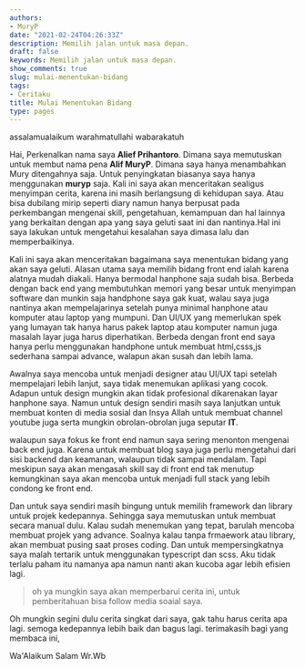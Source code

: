 ```yaml
---
authors:
- MuryP
date: "2021-02-24T04:26:33Z"
description: Memilih jalan untuk masa depan.
draft: false
keywords: Memilih jalan untuk masa depan.
show_comments: true
slug: mulai-menentukan-bidang
tags:
- Ceritaku
title: Mulai Menentukan Bidang
type: pages
---
```

 

assalamualaikum warahmatullahi wabarakatuh


Hai, Perkenalkan nama saya **Alief Prihantoro**. Dimana saya memutuskan untuk membut nama pena **Alif MuryP**. Dimana saya hanya menambahkan Mury ditengahnya saja. Untuk penyingkatan biasanya saya hanya menggunakan **muryp** saja. Kali ini saya akan menceritakan sealigus menyimpan cerita, karena ini masih berlangsung di kehidupan saya. Atau bisa dubilang mirip seperti diary namun hanya berpusat pada perkembangan mengenai skill, pengetahuan, kemampuan dan hal lainnya yang berkaitan dengan apa yang saya geluti saat ini dan nantinya.Hal ini saya lakukan untuk mengetahui kesalahan saya dimasa lalu dan memperbaikinya. 

Kali ini saya akan menceritakan bagaimana saya menentukan bidang yang akan saya geluti. Alasan utama saya memilih bidang front end ialah karena alatnya mudah diakali. Hanya bermodal hanphone saja sudah bisa. Berbeda dengan back end yang membutuhkan memori yang besar untuk menyimpan software dan munkin saja handphone saya gak kuat, walau saya juga nantinya akan mempelajarinya setelah punya minimal hanphone atau komputer atau laptop yang mumpuni. Dan UI/UX yang memerlukan spek yang lumayan tak hanya harus pakek laptop atau komputer namun juga masalah layar juga harus diperhatikan. Berbeda dengan front end saya hanya perlu menggunakan handphone untuk membuat html,csss,js sederhana sampai advance, walapun akan susah dan lebih lama.

Awalnya saya mencoba untuk menjadi designer atau UI/UX tapi setelah mempelajari lebih lanjut, saya tidak menemukan aplikasi yang cocok. Adapun untuk design mungkin akan tidak profesional dikarenakan layar hanphone saya. Namun untuk design sendiri masih saya lanjutkan untuk membuat konten di media sosial dan Insya Allah untuk membuat channel youtube juga serta mungkin obrolan-obrolan juga seputar **IT**.

walaupun saya fokus ke front end namun saya sering menonton mengenai back end juga. Karena untuk membuat blog saya juga perlu mengetahui dari sisi backend dan keamanan, walaupun tidak sampai mendalam. Tapi meskipun saya akan mengasah skill say di front end tak menutup kemungkinan saya akan mencoba untuk menjadi full stack yang lebih condong ke front end.

Dan untuk saya sendiri masih bingung untuk memilih framework dan library untuk projek kedepannya. Sehingga saya memutuskan untuk membuat secara manual dulu. Kalau sudah menemukan yang tepat, barulah mencoba membuat projek yang advance. Soalnya kalau tanpa frmaework atau library, akan membuat pusing saat proses coding. Dan untuk mempersingkatnya saya malah tertarik untuk menggunakan typescript dan scss. Aku tidak terlalu paham itu namanya apa namun nanti akan kucoba agar lebih efisien lagi. 

> oh ya mungkin saya akan memperbarui cerita ini, untuk pemberitahuan bisa follow media soaial saya.

Oh mungkin segini dulu cerita singkat dari saya, gak tahu harus cerita apa lagi. semoga kedepannya lebih baik dan bagus lagi. terimakasih bagi yang membaca ini, 


Wa'Alaikum Salam Wr.Wb
